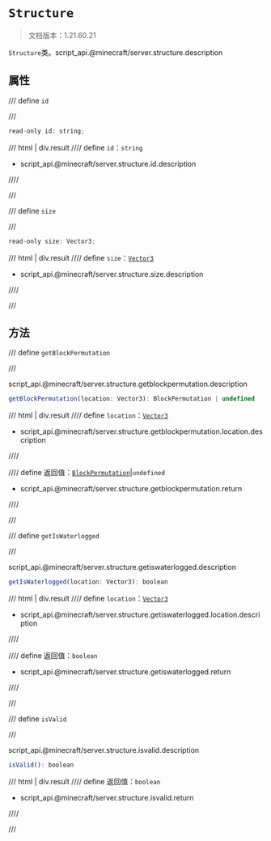 # `Structure`

> 文档版本：1.21.60.21

`Structure`类。script_api.@minecraft/server.structure.description

## 属性

/// define
`id`


///

```js
read-only id: string;
```

/// html | div.result
//// define
`id`：`string`

- script_api.@minecraft/server.structure.id.description


////

///


/// define
`size`


///

```js
read-only size: Vector3;
```

/// html | div.result
//// define
`size`：[`Vector3`](./vector3.md)

- script_api.@minecraft/server.structure.size.description


////

///


## 方法

/// define
`getBlockPermutation`


///

script_api.@minecraft/server.structure.getblockpermutation.description

```js
getBlockPermutation(location: Vector3): BlockPermutation | undefined
```

/// html | div.result
//// define
`location`：[`Vector3`](./vector3.md)

- script_api.@minecraft/server.structure.getblockpermutation.location.description


////

//// define
返回值：[`BlockPermutation`](./blockpermutation.md)|`undefined`

- script_api.@minecraft/server.structure.getblockpermutation.return


////

///


/// define
`getIsWaterlogged`


///

script_api.@minecraft/server.structure.getiswaterlogged.description

```js
getIsWaterlogged(location: Vector3): boolean
```

/// html | div.result
//// define
`location`：[`Vector3`](./vector3.md)

- script_api.@minecraft/server.structure.getiswaterlogged.location.description


////

//// define
返回值：`boolean`

- script_api.@minecraft/server.structure.getiswaterlogged.return


////

///


/// define
`isValid`


///

script_api.@minecraft/server.structure.isvalid.description

```js
isValid(): boolean
```

/// html | div.result
//// define
返回值：`boolean`

- script_api.@minecraft/server.structure.isvalid.return


////

///

